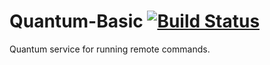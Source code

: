 # Quantum-Basic [![Build Status](https://travis-ci.org/doubledutch/quantum-basic.svg?branch=master)](https://travis-ci.org/doubledutch/quantum-basic)

Quantum service for running remote commands.

